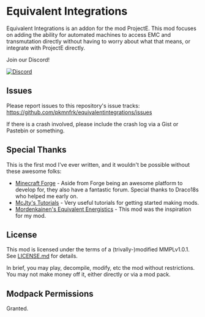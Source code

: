 # Equivalent Integrations

Equivalent Integrations is an addon for the mod ProjectE. This mod focuses on adding the ability for automated machines
to access EMC and transmutation directly without having to worry about what that means, or integrate with ProjectE
directly.

Join our Discord! 

[![Discord](https://img.shields.io/discord/501821606062981121.svg?style=plastic&logo=discord)](https://discord.gg/S254Nuh)

## Issues

Please report issues to this repository's issue tracks: https://github.com/pkmnfrk/equivalentintegrations/issues

If there is a crash involved, please include the crash log via a Gist or Pastebin or something.

## Special Thanks

This is the first mod I've ever written, and it wouldn't be possible without these awesome folks:

 * [Minecraft Forge](https://minecraftforge.net) - Aside from Forge being an awesome platform to develop for, they also
 have a fantastic forum. Special thanks to Draco18s who helped me early on.
 * [McJty's Tutorials](https://wiki.mcjty.eu/modding/index.php?title=Main_Page) - Very useful tutorials for getting
 started making mods.
 * [Mordenkainen's Equivalent Energistics](https://github.com/Mordenkainen/EquivalentEnergistics) - This mod was the
 inspiration for my mod.
 
 ## License
 
 This mod is licensed under the terms of a (trivally-)modified MMPLv1.0.1. See [LICENSE.md](LICENSE.md) for details.
 
 In brief, you may play, decompile, modify, etc the mod without restrictions. You may not make money off it, either
 directly or via a mod pack.
 
 ## Modpack Permissions
 
 Granted.